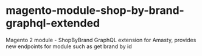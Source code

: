 # magento-module-shop-by-brand-graphql-extended
Magento 2 module - ShopByBrand GraphQL extension for Amasty, provides new endpoints for module such as get brand by id
